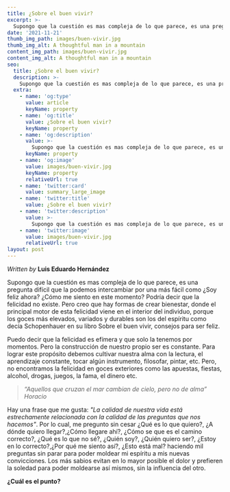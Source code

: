 ```yaml
---
title: ¿Sobre el buen vivir?
excerpt: >-
  Supongo que la cuestión es mas compleja de lo que parece, es una pregunta difícil que la podemos intercambiar por una más fácil como ¿Soy feliz ahora? ¿Cómo me siento en este momento?
date: '2021-11-21'
thumb_img_path: images/buen-vivir.jpg
thumb_img_alt: A thoughtful man in a mountain
content_img_path: images/buen-vivir.jpg
content_img_alt: A thoughtful man in a mountain
seo:
  title: ¿Sobre el buen vivir?
  description: >-
    Supongo que la cuestión es mas compleja de lo que parece, es una pregunta difícil que la podemos intercambiar por una más fácil como ¿Soy feliz ahora? ¿Cómo me siento en este momento?
  extra:
    - name: 'og:type'
      value: article
      keyName: property
    - name: 'og:title'
      value: ¿Sobre el buen vivir?
      keyName: property
    - name: 'og:description'
      value: >-
        Supongo que la cuestión es mas compleja de lo que parece, es una pregunta difícil que la podemos intercambiar por una más fácil como ¿Soy feliz ahora? ¿Cómo me siento en este momento?
      keyName: property
    - name: 'og:image'
      value: images/buen-vivir.jpg
      keyName: property
      relativeUrl: true
    - name: 'twitter:card'
      value: summary_large_image
    - name: 'twitter:title'
      value: ¿Sobre el buen vivir?
    - name: 'twitter:description'
      value: >-
        Supongo que la cuestión es mas compleja de lo que parece, es una pregunta difícil que la podemos intercambiar por una más fácil como ¿Soy feliz ahora? ¿Cómo me siento en este momento? Podría decir que la felicidad no existe.
    - name: 'twitter:image'
      value: images/buen-vivir.jpg
      relativeUrl: true
layout: post
---
```


*Written by* **Luis Eduardo Hernández**

Supongo que la cuestión es mas compleja de lo que parece, es una pregunta difícil que la podemos intercambiar por una más fácil como ¿Soy feliz ahora? ¿Cómo me siento en este momento?
Podría decir que la felicidad no existe. Pero creo que hay formas de crear bienestar, donde el principal motor de esta felicidad viene en el interior del individuo, porque los goces más elevados, variados y durables son los del espíritu como decía Schopenhauer en su libro Sobre el buen vivir, consejos para ser feliz. 

Puedo decir que la felicidad es efímera y que solo la tenemos por momentos. Pero la construcción de nuestro propio ser es constante. Para lograr este propósito debemos cultivar nuestra alma con la lectura, el aprendizaje constante, tocar algún instrumento, filosofar, pintar, etc. Pero, no encontramos la felicidad en goces exteriores como las apuestas, fiestas, alcohol, drogas, juegos, la fama, el dinero etc.


>*“Aquellos que cruzan el mar cambian de cielo, pero no de alma”*
<cite>Horacio</cite>


Hay una frase que me gusta: *"La calidad de nuestra vida está estrechamente relacionada con la calidad de las preguntas que nos hacemos"*. Por lo cual, me pregunto sin cesar ¿Qué es lo que quiero?, ¿A dónde quiero llegar?,¿Cómo llegare ahí?, ¿Cómo se que es el camino correcto?, ¿Qué es lo que no sé?, ¿Quién soy?, ¿Quién quiero ser?, ¿Estoy en lo correcto?,¿Por qué me siento así?, ¿Esto está mal? haciendo mil preguntas sin parar para poder moldear mi espíritu a mis nuevas convicciones. Los más sabios evitan en lo mayor posible el dolor y prefieren la soledad para poder moldearse así mismos, sin la influencia del otro. 

**¿Cuál es el punto?**
